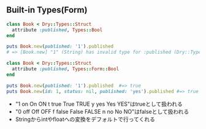 ## Built-in Types(Form)

```ruby
class Book < Dry::Types::Struct
  attribute :published, Types::Bool
end

puts Book.new(published: '1').published
# => [Book.new] "1" (String) has invalid type for :published (Dry::Types::StructError)
```

```ruby
class Book < Dry::Types::Struct
  attribute :published, Types::Form::Bool
end

puts Book.new(published: '1').published  #=> true
puts Book.new(id: 1, status: nil, published: 'yes').published #=> true
```

* "1 on On ON t true True TRUE  y yes Yes YES"はtrueとして扱われる
* "0 off Off OFF f false False FALSE n no No NO"はfalseとして扱われる
* Stringからintやfloatへの変換をデフォルトで行ってくれる
